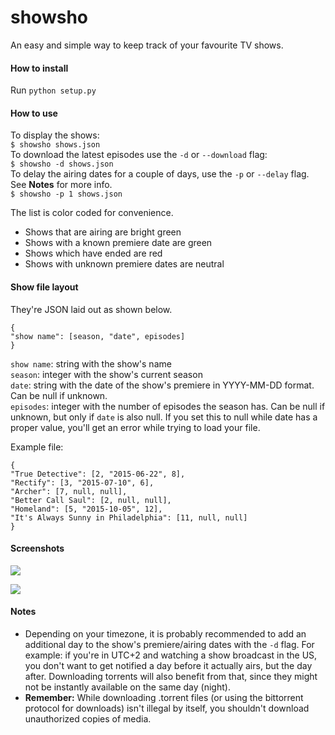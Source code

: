 # showsho
An easy and simple way to keep track of your favourite TV shows.

#### How to install
Run `python setup.py`

#### How to use
To display the shows:  
`$ showsho shows.json`  
To download the latest episodes use the `-d` or `--download` flag:  
`$ showsho -d shows.json`  
To delay the airing dates for a couple of days, use the `-p` or `--delay` flag. See **Notes** for more info.  
`$ showsho -p 1 shows.json`

The list is color coded for convenience.
- Shows that are airing are bright green
- Shows with a known premiere date are green
- Shows which have ended are red
- Shows with unknown premiere dates are neutral

#### Show file layout
They're JSON laid out as shown below.  
```
{
"show name": [season, "date", episodes]
}
```
`show name`: string with the show's name  
`season`: integer with the show's current season  
`date`: string with the date of the show's premiere in YYYY-MM-DD format. Can be null if unknown.  
`episodes`: integer with the number of episodes the season has. Can be null if unknown, but only if `date` is also null. If you set this to null while date has a proper value, you'll get an error while trying to load your file.  


Example file:  
```
{
"True Detective": [2, "2015-06-22", 8],
"Rectify": [3, "2015-07-10", 6],
"Archer": [7, null, null],
"Better Call Saul": [2, null, null],
"Homeland": [5, "2015-10-05", 12],
"It's Always Sunny in Philadelphia": [11, null, null]
}
```

#### Screenshots
![](http://s1.postimg.org/7q7bk8vzz/2015_08_28_193154_1280x800_scrot.png)

![](http://s1.postimg.org/qh98ueqkf/2015_08_28_193323_1280x800_scrot.png)

#### Notes
- Depending on your timezone, it is probably recommended to add an additional day to the show's premiere/airing dates with the `-d` flag. For example: if you're in UTC+2 and watching a show broadcast in the US, you don't want to get notified a day before it actually airs, but the day after. Downloading torrents will also benefit from that, since they might not be instantly available on the same day (night).
- **Remember:** While downloading .torrent files (or using the bittorrent protocol for downloads) isn't illegal by itself, you shouldn't download unauthorized copies of media.
